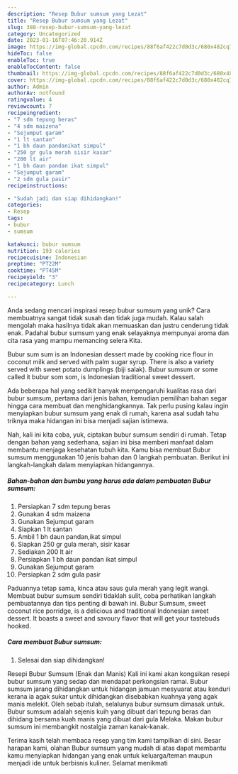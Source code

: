 ```yaml
---
description: "Resep Bubur sumsum yang Lezat"
title: "Resep Bubur sumsum yang Lezat"
slug: 388-resep-bubur-sumsum-yang-lezat
category: Uncategorized
date: 2023-01-16T07:46:20.914Z
image: https://img-global.cpcdn.com/recipes/88f6af422c7d0d3c/680x482cq70/bubur-sumsum-foto-resep-utama.jpg
hideToc: false
enableToc: true
enableTocContent: false
thumbnail: https://img-global.cpcdn.com/recipes/88f6af422c7d0d3c/680x482cq70/bubur-sumsum-foto-resep-utama.jpg
cover: https://img-global.cpcdn.com/recipes/88f6af422c7d0d3c/680x482cq70/bubur-sumsum-foto-resep-utama.jpg
author: Admin
authorAv: notfound
ratingvalue: 4
reviewcount: 7
recipeingredient:
- "7 sdm tepung beras"
- "4 sdm maizena"
- "Sejumput garam"
- "1 lt santan"
- "1 bh daun pandanikat simpul"
- "250 gr gula merah sisir kasar"
- "200 lt air"
- "1 bh daun pandan ikat simpul"
- "Sejumput garam"
- "2 sdm gula pasir"
recipeinstructions:

- "Sudah jadi dan siap dihidangkan!"
categories:
- Resep
tags:
- bubur
- sumsum

katakunci: bubur sumsum 
nutrition: 193 calories
recipecuisine: Indonesian
preptime: "PT22M"
cooktime: "PT45M"
recipeyield: "3"
recipecategory: Lunch

---
```





Anda sedang mencari inspirasi resep bubur sumsum yang unik? Cara membuatnya sangat tidak susah dan tidak juga mudah. Kalau salah mengolah maka hasilnya tidak akan memuaskan dan justru cenderung tidak enak. Padahal bubur sumsum yang enak selayaknya mempunyai aroma dan cita rasa yang mampu memancing selera Kita.





Bubur sum sum is an Indonesian dessert made by cooking rice flour in coconut milk and served with palm sugar syrup. There is also a variety served with sweet potato dumplings (biji salak). Bubur sumsum or some called it bubur som som, is Indonesian traditional sweet dessert.

Ada beberapa hal yang sedikit banyak mempengaruhi kualitas rasa dari bubur sumsum, pertama dari jenis bahan, kemudian pemilihan bahan segar hingga cara membuat dan menghidangkannya. Tak perlu pusing kalau ingin menyiapkan bubur sumsum yang enak di rumah, karena asal sudah tahu triknya maka hidangan ini bisa menjadi sajian istimewa.






Nah, kali ini kita coba, yuk, ciptakan bubur sumsum sendiri di rumah. Tetap dengan bahan yang sederhana, sajian ini bisa memberi manfaat dalam membantu menjaga kesehatan tubuh kita. Kamu bisa membuat Bubur sumsum menggunakan 10 jenis bahan dan 0 langkah pembuatan. Berikut ini langkah-langkah dalam menyiapkan hidangannya.

<!--inarticleads1-->

##### Bahan-bahan dan bumbu yang harus ada dalam pembuatan Bubur sumsum:

1. Persiapkan 7 sdm tepung beras
1. Gunakan 4 sdm maizena
1. Gunakan Sejumput garam
1. Siapkan 1 lt santan
1. Ambil 1 bh daun pandan,ikat simpul
1. Siapkan 250 gr gula merah, sisir kasar
1. Sediakan 200 lt air
1. Persiapkan 1 bh daun pandan ikat simpul
1. Gunakan Sejumput garam
1. Persiapkan 2 sdm gula pasir


Paduannya tetap sama, kinca atau saus gula merah yang legit wangi. Membuat bubur sumsum sendiri tidaklah sulit, coba perhatikan langkah pembuatannya dan tips penting di bawah ini. Bubur Sumsum, sweet coconut rice porridge, is a delicious and traditional Indonesian sweet dessert. It boasts a sweet and savoury flavor that will get your tastebuds hooked. 

<!--inarticleads2-->

##### Cara membuat Bubur sumsum:


1. Selesai dan siap dihidangkan!

Resepi Bubur Sumsum (Enak dan Manis) Kali ini kami akan kongsikan resepi bubur sumsum yang sedap dan mendapat perkongsian ramai. Bubur sumsum jarang dihidangkan untuk hidangan jamuan mesyuarat atau kenduri kerana ia agak sukar untuk dihidangkan disebabkan kuahnya yang agak manis melekit. Oleh sebab itulah, selalunya bubur sumsum dimasak untuk. Bubur sumsum adalah sejenis kuih yang dibuat dari tepung beras dan dihidang bersama kuah manis yang dibuat dari gula Melaka. Makan bubur sumsum ini membangkit nostalgia zaman kanak-kanak. 

Terima kasih telah membaca resep yang tim kami tampilkan di sini. Besar harapan kami, olahan Bubur sumsum yang mudah di atas dapat membantu kamu menyiapkan hidangan yang enak untuk keluarga/teman maupun menjadi ide untuk berbisnis kuliner. Selamat menikmati
